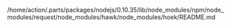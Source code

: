 /home/action/.parts/packages/nodejs/0.10.35/lib/node_modules/npm/node_modules/request/node_modules/hawk/node_modules/hoek/README.md